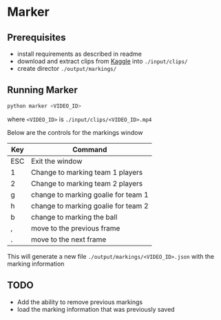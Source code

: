# Marker

## Prerequisites
- install requirements as described in readme
- download and extract clips from [Kaggle](https://www.kaggle.com/competitions/dfl-bundesliga-data-shootout/data?select=clips) into `./input/clips/`
- create director `./output/markings/`

## Running Marker

```sh
python marker <VIDEO_ID>
```
where `<VIDEO_ID>` is `./input/clips/<VIDEO_ID>.mp4`

Below are the controls for the markings window

| Key     | Command                   |
|---------|---------------------------|
| ESC     | Exit the window           |
| 1       | Change to marking team 1 players |
| 2       | Change to marking team 2 players |
| g       | change to marking goalie for team 1 |
| h       | change to marking goalie for team 2 |
| b       | change to marking the ball |
| ,       | move to the previous frame |
| .       | move to the next frame |

This will generate a new file `./output/markings/<VIDEO_ID>.json` with the marking information

## TODO

- Add the ability to remove previous markings
- load the marking information that was previously saved

